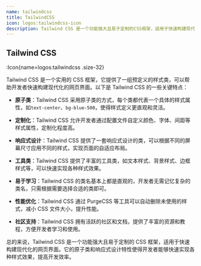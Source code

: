```yaml
---
name: tailwindcss
title: TailwindCSS
icon: logos:tailwindcss-icon
description: Tailwind CSS 是一个功能强大且易于定制的CSS框架，适用于快速构建现代化的网页界面。它的原子类和响应式设计特性使得开发者能够快速实现各种样式效果，提高开发效率。
---
```


## Tailwind CSS

:Icon{name=logos:tailwindcss .size-32}

Tailwind CSS 是一个实用的 CSS 框架，它提供了一组预定义的样式类，可以帮助开发者快速构建现代化的网页界面。以下是 Tailwind CSS 的一些关键特点：

- **原子类**：Tailwind CSS 采用原子类的方式，每个类都代表一个具体的样式属性，如`text-center`、`bg-blue-500`，使得样式定义更直观和灵活。

- **定制化**：Tailwind CSS 允许开发者通过配置文件自定义颜色、字体、间距等样式属性，定制化程度高。

- **响应式设计**：Tailwind CSS 提供了一套响应式设计的类，可以根据不同的屏幕尺寸应用不同的样式，实现页面的自适应布局。

- **工具类**：Tailwind CSS 提供了丰富的工具类，如文本样式、背景样式、边框样式等，可以快速实现各种样式效果。

- **易于学习**：Tailwind CSS 的类名基本上都是直观的，开发者无需记忆复杂的类名，只需根据需要选择合适的类即可。

- **性能优化**：Tailwind CSS 通过 PurgeCSS 等工具可以自动删除未使用的样式，减小 CSS 文件大小，提升性能。

- **社区支持**：Tailwind CSS 拥有活跃的社区和文档，提供了丰富的资源和教程，方便开发者学习和使用。

总的来说，Tailwind CSS 是一个功能强大且易于定制的 CSS 框架，适用于快速构建现代化的网页界面。它的原子类和响应式设计特性使得开发者能够快速实现各种样式效果，提高开发效率。
